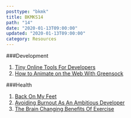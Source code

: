```yaml
---
posttype: "bkmk"
title: BKMKS14
path: "14"
date: "2020-01-13T09:00:00"
updated: "2020-01-13T09:00:00"
category: Resources
---
```


###Development
1. [Tiny Online Tools For Developers](https://tiny-helpers.dev/)
1. [How to Animate on the Web With Greensock](https://css-tricks.com/how-to-animate-on-the-web-with-greensock/)

###Health
1. [Back On My Feet](https://www.backonmyfeet.org/)
1. [Avoiding Burnout As An Ambitious Developer](https://stackoverflow.blog/2020/01/13/avoiding-burnout-as-an-ambitious-developer/)
1. [The Brain Changing Benefits Of Exercise](https://www.youtube.com/watch?v=BHY0FxzoKZE)
